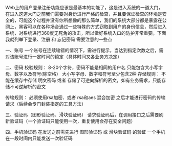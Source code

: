 Web上的用户登录注册功能应该是最基本的功能了，这是进入系统的一道大门，在进入这道大门之前我们需要对身份进行严格的检查，并且要保证检查的环境是安全的，可能这个过程并没有你所想像的那么简单，我们的系统大部分都是暴露在公网上，黑客可以在各种场合通过一些特殊的方式窃取到用户的身份信息，然后进入系统，对系统进行360度无死角的攻击，所以做好系统入口的防护非常重要。下面我就列举下登录、注册 和 忘记密码 需要注意的一些点

一、账号
一个账号在连续输错的情况下，需进行提示，当达到指定次数之后，需对该账号进行一定时间的锁定（具体时间又各业务方决定）

二、密码
校验规则：
8-20个字符，密码不能是相同的用户名
只能包含大小写字母、数字以及符号(除空格）
大小写字母、数字和符号至少包含2种
存储规则：
不能在缓存中存储 明文密码 或者 存储了可逆向解析的密文，如有业务需求，只能存储不可逆解析的密文

传输规则：
必须使用rsa加密、或者 rsa和aes 混合加密 之后才能进行密码的传输请求（后续会专门封装指定的工具方法）

三、验证码（图形验证码、滑块验证码）
请求验证码后，在调用接口之后需要刷新验证码（一个验证码只能使用一次，重复使用会存在安全问题）



四、手机验证码
在发送之前需先进行 图形验证码 或 滑块验证码 的验证
一个手机在一段时间内只能发送一次验证码
